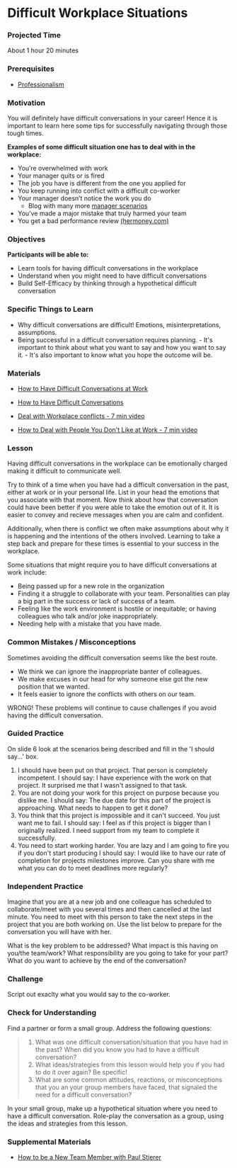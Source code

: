 # Difficult Workplace Situations

### Projected Time

About 1 hour 20 minutes

### Prerequisites

- [Professionalism](/onboarding/professionalism.md)

### Motivation

You will definitely have difficult conversations in your career! Hence it is important to learn here some tips for successfully navigating through those tough times.

**Examples of some difficult situation one has to deal with in the workplace:**

- You’re overwhelmed with work
- Your manager quits or is fired
- The job you have is different from the one you applied for
- You keep running into conflict with a difficult co-worker
- Your manager doesn’t notice the work you do
  - Blog with many more [manager scenarios](http://annekrook.com/?page_id=824)
- You’ve made a major mistake that truly harmed your team
- You get a bad performance review
  [(hermoney.com)](https://www.hermoney.com/earn/work-life-balance/common-workplace-issues/)

### Objectives

**Participants will be able to:**

- Learn tools for having difficult conversations in the workplace
- Understand when you might need to have difficult conversations
- Build Self-Efficacy by thinking through a hypothetical difficult conversation

### Specific Things to Learn

- Why difficult conversations are difficult! Emotions, misinterpretations, assumptions.
- Being successful in a difficult conversation requires planning. - It's important to think about what you want to say and how you want to say it. - It's also important to know what you hope the outcome will be.

### Materials

- [How to Have Difficult Conversations at Work](https://www.forbes.com/sites/ashiraprossack1/2018/10/28/how-to-have-difficult-conversations-at-work/#27b1f5a410b7)
- [How to Have Difficult Conversations](https://www.psychologytoday.com/us/blog/some-assembly-required/201703/how-have-difficult-conversations)

- [Deal with Workplace conflicts - 7 min video](https://www.youtube.com/watch?v=qDfSYz0PX9g)

- [How to Deal with People You Don't Like at Work - 7 min video](https://www.youtube.com/watch?v=Pm8kU37u0Ho)

### Lesson

Having difficult conversations in the workplace can be emotionally charged making it difficult to communicate well.

Try to think of a time when you have had a difficult conversation in the past, either at work or in your personal life. List in your head the emotions that you associate with that moment. Now think about how that conversation could have been better if you were able to take the emotion out of it. It is easier to convey and recieve messages when you are calm and confident.

Additionally, when there is conflict we often make assumptions about why it is happening and the intentions of the others involved. Learning to take a step back and prepare for these times is essential to your success in the workplace.

Some situations that might require you to have difficult conversations at work include:

- Being passed up for a new role in the organization
- Finding it a struggle to collaborate with your team. Personalities can play a big part in the success or lack of success of a team.
- Feeling like the work environment is hostile or inequitable; or having colleagues who talk and/or joke inappropriately.
- Needing help with a mistake that you have made.

### Common Mistakes / Misconceptions

Sometimes avoiding the difficult conversation seems like the best route.

- We think we can ignore the inappropriate banter of colleagues.
- We make excuses in our head for why someone else got the new position that we wanted.
- It feels easier to ignore the conflicts with others on our team.

WRONG! These problems will continue to cause challenges if you avoid having the difficult conversation.

### Guided Practice

On slide 6 look at the scenarios being described and fill in the 'I should say...' box.

1. I should have been put on that project. That person is completely incompetent.
   I should say: I have experience with the work on that project. It surprised me that I wasn't assigned to that task.
2. You are not doing your work for this project on purpose because you dislike me.
   I should say: The due date for this part of the project is approaching. What needs to happen to get it done?
3. You think that this project is impossible and it can't succeed. You just want me to fail.
   I should say: I feel as if this project is bigger than I originally realized. I need support from my team to complete it successfully.
4. You need to start working harder. You are lazy and I am going to fire you if you don't start producing
   I should say: I would like to have our rate of completion for projects milestones improve. Can you share with me what you can do to meet deadlines more regularly?

### Independent Practice

Imagine that you are at a new job and one colleague has scheduled to collaborate/meet with you several times and then cancelled at the last minute. You need to meet with this person to take the next steps in the project that you are both working on. Use the list below to prepare for the conversation you will have with her.

What is the key problem to be addressed?
What impact is this having on you/the team/work?
What responsibility are you going to take for your part?
What do you want to achieve by the end of the conversation?

### Challenge

Script out exaclty what you would say to the co-worker.

### Check for Understanding

Find a partner or form a small group. Address the following questions:

> 1.  What was one difficult conversation/situation that you have had in the past? When did you know you had to have a difficult conversation?
> 2.  What ideas/strategies from this lesson would help you if you had to do it over again? Be specific!
> 3.  What are some common attitudes, reactions, or misconceptions that you an your group members have faced, that signaled the need for a difficult conversation?

In your small group, make up a hypothetical situation where you need to have a difficult conversation. Role-play the conversation as a group, using the ideas and strategies from this lesson.

### Supplemental Materials

- [How to be a New Team Member with Paul Stierer](https://www.dropbox.com/s/qfxnyvz409xcjqn/video1791555793.mp4?dl=0)